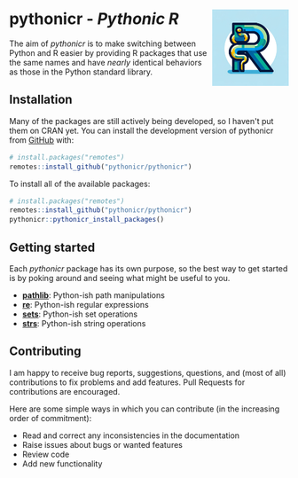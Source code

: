 
<!-- README.md is generated from README.Rmd. Please edit that file -->

# pythonicr - *Pythonic R* <a href="https://github.com/pythonicr/pythonicr/"><img src="man/figures/logo.png" align="right" height="138" alt=""/></a>

<!-- badges: start -->
<!-- badges: end -->

The aim of *pythonicr* is to make switching between Python and R easier by providing R packages that use the same names and have *nearly* identical behaviors as those in the Python standard library.

## Installation

Many of the packages are still actively being developed, so I haven't put them on CRAN yet. You can install the development version of pythonicr from [GitHub](https://github.com/) with:

``` r
# install.packages("remotes")
remotes::install_github("pythonicr/pythonicr")
```

To install all of the available packages:

``` r
# install.packages("remotes")
remotes::install_github("pythonicr/pythonicr")
pythonicr::pythonicr_install_packages()
```

## Getting started

Each *pythonicr* package has its own purpose, so the best way to get started is by poking around and seeing what might be useful to you.

- [**pathlib**](https://pythonicr.github.io/pathlib/): Python-ish path manipulations
- [**re**](https://pythonicr.github.io/re/): Python-ish regular expressions
- [**sets**](https://pythonicr.github.io/sets/): Python-ish set operations
- [**strs**](https://pythonicr.github.io/strs/): Python-ish string operations

## Contributing

I am happy to receive bug reports, suggestions, questions, and (most of all) contributions to fix problems and add features. Pull Requests for contributions are encouraged.

Here are some simple ways in which you can contribute (in the increasing order of commitment):

- Read and correct any inconsistencies in the documentation
- Raise issues about bugs or wanted features
- Review code
- Add new functionality
